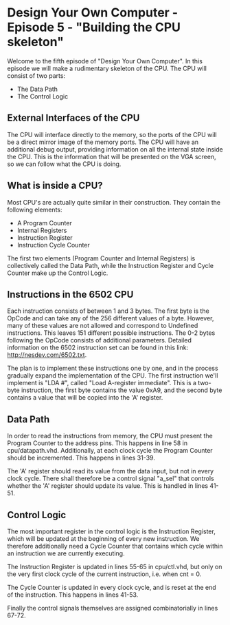 # Design Your Own Computer - Episode 5 - "Building the CPU skeleton"

Welcome to the fifth episode of "Design Your Own Computer". In this
episode we will make a rudimentary skeleton of the CPU. The
CPU will consist of two parts:
* The Data Path
* The Control Logic

## External Interfaces of the CPU
The CPU will interface directly to the memory, so the ports of the 
CPU will be a direct mirror image of the memory ports.
The CPU will have an additional debug output, providing information
on all the internal state inside the CPU. This is the information
that will be presented on the VGA screen, so we can follow what
the CPU is doing.

## What is inside a CPU?
Most CPU's are actually quite similar in their construction. They
contain the following elements:
* A Program Counter
* Internal Registers
* Instruction Register
* Instruction Cycle Counter

The first two elements (Program Counter and Internal Registers) is
collectively called the Data Path, while the Instruction Register and 
Cycle Counter make up the Control Logic.

## Instructions in the 6502 CPU
Each instruction consists of between 1 and 3 bytes. The first byte
is the OpCode and can take any of the 256 different values of a byte.
However, many of these values are not allowed and correspond to
Undefined instructions. This leaves 151 different possible instructions.
The 0-2 bytes following the OpCode consists of additional parameters.
Detailed information on the 6502 instruction set can be found
in this link: <http://nesdev.com/6502.txt>.

The plan is to implement these instructions one by one, and in the process
gradually expand the implementation of the CPU. The first instruction we'll
implement is "LDA #", called "Load A-register immediate".  This is a two-byte
instruction, the first byte contains the value 0xA9, and the second byte
contains a value that will be copied into the 'A' register.

## Data Path
In order to read the instructions from memory, the CPU must present the Program
Counter to the address pins. This happens in line 58 in cpu/datapath.vhd.
Additionally, at each clock cycle the Program Counter should be incremented.
This happens in lines 31-39.

The 'A' register should read its value from the data input, but not in every
clock cycle. There shall therefore be a control signal "a\_sel" that controls
whether the 'A' register should update its value. This is handled in lines
41-51.

## Control Logic
The most important register in the control logic is the Instruction Register,
which will be updated at the beginning of every new instruction. We therefore
additionally need a Cycle Counter that contains which cycle within an instruction
we are currently executing.

The Instruction Register is updated in lines 55-65 in cpu/ctl.vhd, but only on
the very first clock cycle of the current instruction, i.e. when cnt = 0.

The Cycle Counter is updated in every clock cycle, and is reset at the end
of the instruction. This happens in lines 41-53.

Finally the control signals themselves are assigned combinatorially in lines
67-72.

